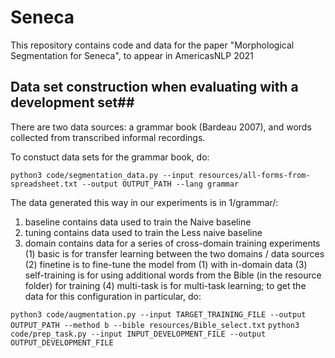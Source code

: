 # Seneca
This repository contains code and data for the paper "Morphological Segmentation for Seneca", to appear in AmericasNLP 2021

## Data set construction when evaluating with a development set##
There are two data sources: a grammar book (Bardeau 2007), and words collected from transcribed informal recordings.

To constuct data sets for the grammar book, do:

```python3 code/segmentation_data.py --input resources/all-forms-from-spreadsheet.txt --output OUTPUT_PATH --lang grammar```

The data generated this way in our experiments is in 1/grammar/:
  1. baseline contains data used to train the Naive baseline
  2. tuning contains data used to train the Less naive baseline
  3. domain contains data for a series of cross-domain training experiments
  (1) basic is for transfer learning between the two domains / data sources
  (2) finetine is to fine-tune the model from (1) with in-domain data
  (3) self-training is for using additional words from the Bible (in the resource folder) for training
  (4) multi-task is for multi-task learning; to get the data for this configuration in particular, do:
  
  ```python3 code/augmentation.py --input TARGET_TRAINING_FILE --output OUTPUT_PATH --method b --bible resources/Bible_select.txt```
  ```python3 code/prep_task.py --input INPUT_DEVELOPMENT_FILE --output OUTPUT_DEVELOPMENT_FILE```
